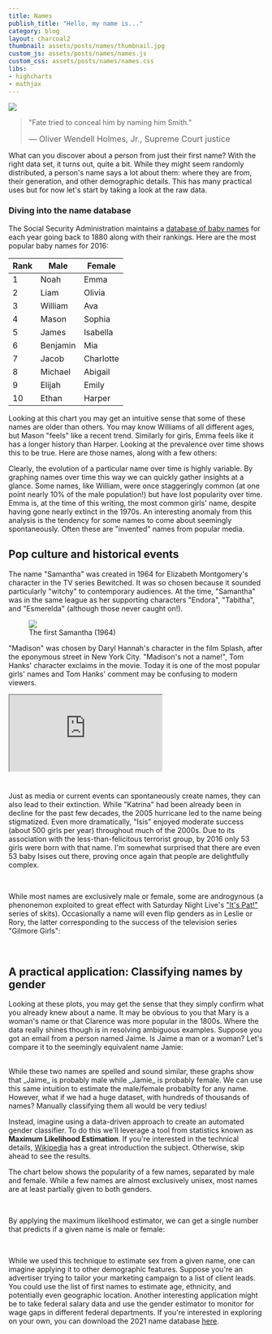 ```yaml
---
title: Names
publish_title: "Hello, my name is..."
category: blog
layout: charcoal2
thumbnail: assets/posts/names/thumbnail.jpg
custom_js: assets/posts/names/names.js
custom_css: assets/posts/names/names.css
libs:
- highcharts
- mathjax
---
```


<img class="banner" src="{{site.baseurl}}/assets/posts/names/banner.jpg">

<!-- Name Dropping
==
 -->
> "Fate tried to conceal him by naming him Smith."
> 
> <span style="font-size: 1rem">&mdash; Oliver Wendell Holmes, Jr., Supreme Court justice</span>

What can you discover about a person from just their first name? With the right data set, it turns out, quite a bit. While they might seem randomly distributed, a person's name says a lot about them: where they are from, their generation, and other demographic details. This has many practical uses but for now let's start by taking a look at the raw data.

### Diving into the name database

The Social Security Administration maintains a [database of baby names](https://www.ssa.gov/oact/babynames/background.html) for each year going back to 1880 along with their rankings. Here are the most popular baby names for 2016:

| Rank | Male      | Female      |
|------|-----------|-------------|
| 1    | Noah      | Emma        |
| 2    | Liam      | Olivia      |
| 3    | William   | Ava         |
| 4    | Mason     | Sophia      |
| 5    | James     | Isabella    |
| 6    | Benjamin  | Mia         |
| 7    | Jacob     | Charlotte   |
| 8    | Michael   | Abigail     |
| 9    | Elijah    | Emily       |
| 10   | Ethan     | Harper      |

Looking at this chart you may get an intuitive sense that some of these names are older than others. You may know Williams of all different ages, but Mason "feels" like a recent trend. Similarly for girls, Emma feels like it has a longer history than Harper. Looking at the prevalence over time shows this to be true. Here are those names, along with a few others:

<div class="row" id="male-single"></div>

<div class="row" id="female-single"></div>

Clearly, the evolution of a particular name over time is highly variable. By graphing names over time this way we can quickly gather insights at a glance. Some names, like William, were once staggeringly common (at one point nearly 10% of the male population!) but have lost popularity over time. Emma is, at the time of this writing, the most common girls' name, despite having gone nearly extinct in the 1970s. An interesting anomaly from this analysis is the tendency for some names to come about seemingly spontaneously. Often these are "invented" names from popular media.

Pop culture and historical events
---

The name "Samantha" was created in 1964 for Elizabeth Montgomery's character in the TV series Bewitched. It was so chosen because it sounded particularly "witchy" to contemporary audiences. At the time, "Samantha" was in the same league as her supporting characters "Endora", "Tabitha", and "Esmerelda" (although those never caught on!).

<div class="row">
	<div class="col-12 col-md-6 mb-4"> <div class="names-chart" id="samantha"></div> </div>
	<div class="col-12 col-md-6"> 
		<figure>
			<img src="{{site.baseurl}}/assets/posts/names/elizabeth_montgomery.jpg">
			<figcaption>The first Samantha (1964) </figcaption>
		</figure>
	</div>
</div>

"Madison" was chosen by Daryl Hannah's character in the film Splash, after the eponymous street in New York City. "Madison's not a name!", Tom Hanks' character exclaims in the movie. Today it is one of the most popular girls' names and Tom Hanks' comment may be confusing to modern viewers.

<div class="row">
<div class="col-md-6 col-12"> <div class="names-chart" id="madison"></div> </div>
<div class="col-md-6 col-12"> 
<div class="embed-responsive embed-responsive-4by3">
  <iframe id="madison-video" class="embed-responsive-item" src="https://www.youtube.com/embed/-8CRERCoC10"></iframe>
</div>
</div>
</div>

Just as media or current events can spontaneously create names, they can also lead to their extinction. While "Katrina" had been already been in decline for the past few decades, the 2005 hurricane led to the name being stigmatized. Even more dramatically, "Isis" enjoyed moderate success (about 500 girls per year) throughout much of the 2000s. Due to its association with the less-than-felicitous terrorist group, by 2016 only 53 girls were born with that name. I'm somewhat surprised that there are even 53 baby Isises out there, proving once again that people are delightfully complex.

<div class="row">
<div class="col-6"> <div class="names-chart" id="katrina"></div> </div>
<div class="col-6"> <div class="names-chart" id="isis"></div> </div>
</div>
<br/>

While most names are exclusively male or female, some are androgynous (a phenonemon exploited to great effect with Saturday Night Live's ["It's Pat!"](http://www.nbc.com/saturday-night-live/video/its-pat/n10133?snl=1) series of skits). Occasionally a name will even flip genders as in Leslie or Rory, the latter corresponding to the success of the television series "Gilmore Girls":

<div class="row" id="male-female"></div>
<br/>

A practical application: Classifying names by gender
---

Looking at these plots, you may get the sense that they simply confirm what you already knew about a name. It may be obvious to you that Mary is a woman's name or that Clarence was more popular in the 1800s. Where the data really shines though is in resolving ambiguous examples. Suppose you got an email from a person named Jaime. Is Jaime a man or a woman? Let's compare it to the seemingly equivalent name Jamie:

<div class="row" id="jaime-jamie"></div>
<br>
While these two names are spelled and sound similar, these graphs show that _Jaime_ is probably male while _Jamie_ is probably female. We can use this same intuition to estimate the male/female probabilty for any name. However, what if we had a huge dataset, with hundreds of thousands of names? Manually classifying them all would be very tedius!

Instead, imagine using a data-driven approach to create an automated gender classifier. To do this we'll leverage a tool from statistics known as **Maximum Likelihood Estimation**. If you're interested in the technical details, [Wikipedia](https://en.wikipedia.org/wiki/Maximum_likelihood_estimation) has a great introduction the subject. Otherwise, skip ahead to see the results.


<!--You click the box below to read more details, or skip ahead to see the results.-->

<!-- https://stackoverflow.com/questions/18566072/showing-partial-text-in-bootstrap-collapse-accordion -->
<!--
<div class="panel-group col-10 mx-auto" id="accordion" role="tablist" aria-multiselectable="true">
  <div class="panel panel-default">
        <a data-toggle="collapse" data-parent="#accordion"
           href="#collapseOne" aria-expanded="true" aria-controls="collapseOne">
    		<div class="panel-heading" role="tab" id="headingOne">
		      <h4 class="panel-title">
		          Big Box of Math (click to expand)
		      </h4>
		    </div>    
		<div class="panel-teaser panel-body">
			[To-do: technical description of Maximum Likelihood Estimation]
		<div class="panel-fade"></div>
		</div>
       </a>
    <div id="collapseOne" class="panel-collapse collapse in" role="tabpanel" aria-labelledby="headingOne">
    	<div class="panel-body mathjax">
	    	$$ f(x_i;p)=p^{x_i}(1−p)^{1−x_i} $$
	    	$$ \hat{p}=\frac{\sum_{i=1}^{n} x_i}{n} $$      
      </div>
    </div>
  </div>
</div>
<br>
-->
The chart below shows the popularity of a few names, separated by male and female. While a few names are almost exclusively unisex, most names are at least partially given to both genders.

<div class="col-10 mx-auto" id="gender-ratio-chart"></div>

<br>

By applying the maximum likelihood estimator, we can get a single number that predicts if a given name is male or female:

<div class="col-10 mx-auto" id="classifier-chart"></div>
<br>

While we used this technique to estimate sex from a given name, one can imagine applying it to other demographic features. Suppose you're an advertiser trying to tailor your marketing campaign to a list of client leads. You could use the list of first names to estimate age, ethnicity, and potentially even geographic location. Another interesting application might be to take federal salary data and use the gender estimator to monitor for wage gaps in different federal departments. If you're interested in exploring on your own, you can download the 2021 name database [here]({{site.baseurl}}/assets/posts/names/US_names.zip).

<!--
In a future blog post we'll apply our new classifier to analyze the federal salary dataset. 
Since the dataset includes names, but no genders, we'll use our classifier to split the dataset into male and female employees and generate some interesting statistics to compare the two.
-->

<!--
<div class="row">
<div class="col-6"> <div class="names-chart" id="clara"></div> </div>
<div class="col-6"> <div class="names-chart" id="clara-age"></div> </div>
</div>

#### Investigating the gender wage gap in federal salaries

In recent years there's been increased debate on wage desparities between men and women. Reports vary, but it's commonly asserted that women make 75-80% of men for the same work (i.e. adjusted for number of hours worked). Typically these reports are produced by the Bureau of Labor Statistics (BLS) and are based on all jobs in the US. These numbers are difficult to verify though, since most employers don't disclose salary data at the level of individual employees. 

There is one notable exception: the federal government. Since 1816, the government has [publicly released salary data](https://www.fedsdatacenter.com/federal-pay-rates/) on all employees, including their names and departments. So we know for example the president in 1816, James Monroe, earned $25,000/yr (an office clerk that same year made $1,000). 

Here's what a snippet of the database looks like:

<div class="row"> <div class="col-12">
<img src="{{site.baseurl}}/assets/posts/names/federal_salary.png" style="width: 100%">
</div></div>

As you might notice from the table above, the names are listed but the genders are not. If we wanted to analyze salaries of men versus women, we could add manual annotations to each employee record. However with over two million entries that would be extremely tedius. A better approach would be to use our name database to automatically estimate the likelihood of a name being male or female, as we did with the Jaime/Jamie example above.

Applying this system to all employee records produces the following result:

<div class="row">
<div class="col-6"> <div id="fed-salary-chart"></div> </div>
<div class="col-6"> <div id="fed-count-chart"></div> </div>
</div>

[edit]
Observations: 
Within each pay grade, salaries are nearly identical. However, women dominate the mid-range pay grades (GS-05 through GS-12) and men dominate the high ranges (GS-14 and GS-15). Does this indicate a wage gap? It depends on the interpretation. If you assume that pay grades are rough proxies for the type of job, then the per-grade wage gap is essentially zero. However, if you consider the aggregate of all positions (and that men dominate the higher pay ranges), the result is a wage gap of approximately 10.4%.

So when all the occupations are averaged together, men are paid slightly more in the federal government than women. Can we get more specific and compare salaries for within each occupation? This would give a more accurate comparison of _like_ work. Luckily the data lists occupations as well. Here is the salary breakdown for a few popular ones:

<div class="row">
<div class="col-12"> <div id="fed-salary-by-occupation"></div> </div>
</div>
-->
